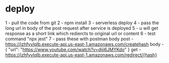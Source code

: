# deploy
1 - pull the code from git 
2 - npm install
3 - serverless deploy
4 - pass the long url in body of the post request after service is deployed
5 - u will get response as a short link which rediercts to original url or content
6 - test command "npx jest"
7 - pass these with postman body
post - https://jzhfyvlqlb.execute-api.us-east-1.amazonaws.com/createhash
body - {
  "url": "https://www.youtube.com/watch?v=diji6JMYKdo"
}
get - https://jzhfyvlqlb.execute-api.us-east-1.amazonaws.com/redirect/{hash}
